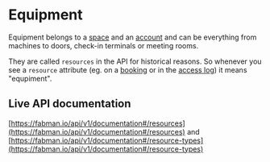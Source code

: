 # Equipment

Equipment belongs to a [space](space.md) and an [account](account.md) and can be everything from machines to doors, check-in terminals or meeting rooms.

They are called `resources` in the API for historical reasons. So whenever you see a `resource` attribute (eg. on a [booking](bookings.md) or in the [access log](log.md)) it means "equpiment".

## Live API documentation
[https://fabman.io/api/v1/documentation#/resources](https://fabman.io/api/v1/documentation#/resources) and [https://fabman.io/api/v1/documentation#/resource-types](https://fabman.io/api/v1/documentation#/resource-types)